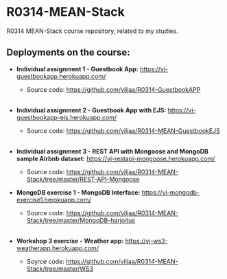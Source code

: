 # R0314-MEAN-Stack
 R0314 MEAN-Stack course repository, related to my studies.<br>
 
 ## Deployments on the course:
 * **Individual assignment 1 - Guestbook App:**  https://vj-guestbookapp.herokuapp.com/
     * Source code: https://github.com/viljaa/R0314-GuestbookAPP <br><br>
     
 * **Individual assignment 2 - Guestbook App with EJS:** https://vj-guestbookapp-ejs.herokuapp.com/
     * Source code: https://github.com/viljaa/R0314-MEAN-GuestbookEJS <br><br>
     
 * **Individual assignment 3 - REST API with Mongoose and MongoDB sample Airbnb dataset:** https://vj-restapi-mongoose.herokuapp.com/
     * Source code: https://github.com/viljaa/R0314-MEAN-Stack/tree/master/REST-API-Mongoose
     
 * **MongoDB exercise 1 - MongoDB Interface:** https://vj-mongodb-exercise1.herokuapp.com/
     * Source code: https://github.com/viljaa/R0314-MEAN-Stack/tree/master/MongoDB-harjoitus <br><br>
     
 * **Workshop 3 exercise - Weather app:** https://vj-ws3-weatherapp.herokuapp.com/
     * Soyrce code: https://github.com/viljaa/R0314-MEAN-Stack/tree/master/WS3
